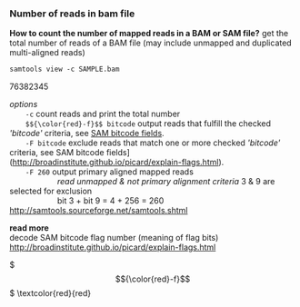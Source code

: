 ### Number of reads in bam file
__How to count the number of mapped reads in a BAM or SAM file?__
get the total number of reads of a BAM file (may include unmapped and duplicated multi-aligned reads)

```diff
samtools view -c SAMPLE.bam
```
  76382345

_options_<br>
  &emsp;&emsp;```-c```  count reads and print the total number<br>
  &emsp;&emsp;```$${\color{red}-f}$$ bitcode```  output reads that fulfill the checked _'bitcode'_ criteria, see [SAM bitcode fields](http://broadinstitute.github.io/picard/explain-flags.html).<br>
  &emsp;&emsp;```-F bitcode```  exclude reads that match one or more checked _'bitcode'_ criteria, see SAM bitcode fields](http://broadinstitute.github.io/picard/explain-flags.html).<br>
  &emsp;&emsp;```-F 260```  output primary aligned mapped reads<br>
                      &emsp;&emsp;&emsp;&emsp;&emsp;&emsp;_read unmapped & not primary alignment criteria_ 3 & 9 are selected for exclusion<br>
                      &emsp;&emsp;&emsp;&emsp;&emsp;&emsp;bit 3 + bit 9 = 4 + 256 = 260<br>
http://samtools.sourceforge.net/samtools.shtml<br>

__read more__<br>
decode SAM bitcode flag number (meaning of flag bits)<br>
http://broadinstitute.github.io/picard/explain-flags.html<br>

$$${\color{red}-f}$$$
\textcolor{red}{red}
